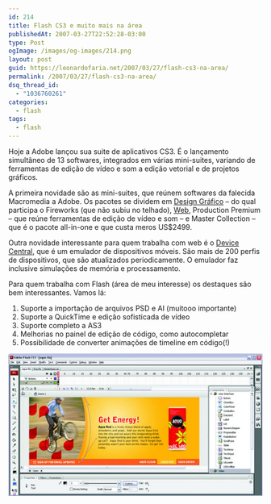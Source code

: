 ```yaml
---
id: 214
title: Flash CS3 e muito mais na área
publishedAt: 2007-03-27T22:52:28-03:00
type: Post
ogImage: /images/og-images/214.png
layout: post
guid: https://leonardofaria.net/2007/03/27/flash-cs3-na-area/
permalink: /2007/03/27/flash-cs3-na-area/
dsq_thread_id:
  - "1036760261"
categories:
  - flash
tags:
  - flash
---
```

Hoje a Adobe lançou sua suite de aplicativos CS3. É o lançamento simultâneo de 13 softwares, integrados em várias mini-suites, variando de ferramentas de edição de vídeo e som a edição vetorial e de projetos gráficos.

A primeira novidade são as mini-suites, que reúnem softwares da falecida Macromedia a Adobe. Os pacotes se dividem em [Design Gráfico](http://www.adobe.com/cfusion/store/html/index.cfm?event=displayStoreSelector&keyword=design_premium&promoid=RWTS) – do qual participa o Fireworks (que não subiu no telhado), [Web](http://www.adobe.com/cfusion/store/html/index.cfm?event=displayStoreSelector&keyword=web_premium&promoid=RWTT), Production Premium – que reúne ferramentas de edição de vídeo e som – e Master Collection – que é o pacote all-in-one e que custa meros US$2499.

Outra novidade interessante para quem trabalha com web é o [Device Central](http://adobe.com/products/creativesuite/devicecentral/), que é um emulador de dispositivos móveis. São mais de 200 perfis de dispositivos, que são atualizados periodicamente. O emulador faz inclusive simulações de memória e processamento.

Para quem trabalha com Flash (área de meu interesse) os destaques são bem interessantes. Vamos lá:  
1) Suporte a importação de arquivos PSD e AI (muitooo importante)  
2) Suporte a QuickTime e edição sofisticada de vídeo  
3) Suporte completo a AS3  
4) Melhorias no painel de edição de código, como autocompletar  
5) Possibilidade de converter animações de timeline em código(!)  

<center>
  <img src='/wp-content/uploads/2007/03/flash9.jpg' alt='Flash 9' />
</center>
